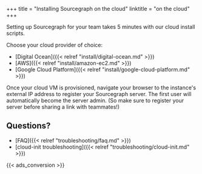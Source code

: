 +++
title = "Installing Sourcegraph on the cloud"
linktitle = "on the cloud"
+++

Setting up Sourcegraph for your team takes 5 minutes with our cloud install scripts.

Choose your cloud provider of choice:

* [Digital Ocean]({{< relref "install/digital-ocean.md" >}})
* [AWS]({{< relref "install/amazon-ec2.md" >}})
* [Google Cloud Platform]({{< relref "install/google-cloud-platform.md" >}})

Once your cloud VM is provisioned, navigate your browser to the instance's
external IP address to register your Sourcegraph server. The first user
will automatically become the server admin. (So make sure to register
your server before sharing a link with teammates!)

## Questions?

* [FAQ]({{< relref "troubleshooting/faq.md" >}})
* [cloud-init troubleshooting]({{< relref "troubleshooting/cloud-init.md" >}})

{{< ads_conversion >}}
